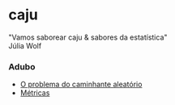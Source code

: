 # caju
"Vamos saborear caju & sabores da estatística"
<br> Júlia Wolf


### Adubo <br />   
<ul>
  
   <li><a href='src/randow_walk/press.ipynb'> 
   O problema do caminhante aleatório
   </li>
  
  <li><a href='src/randow_walk/metrics.ipynb'> 
   Métricas
   </li>

</ul>
 
